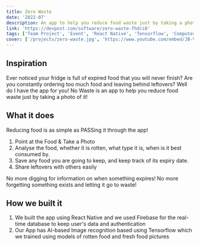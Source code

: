 ```yaml
---
title: Zero Waste
date: '2022-07'
description: An app to help you reduce food waste just by taking a photo of it!
link: 'https://devpost.com/software/zero-waste-fhdci8'
tags: ['Team Project', 'Event', 'React Native', 'Tensorflow', 'Computer Vision']
cover: ['/projects/zero-waste.jpg', 'https://www.youtube.com/embed/JB-Vtf8kyYs', 'https://www.youtube.com/embed/9FQ9oITiajs']
---
```


## Inspiration

Ever noticed your fridge is full of expired food that you will never finish? Are you constantly ordering too much food and leaving behind leftovers? Well do I have the app for you! No Waste is an app to help you reduce food waste just by taking a photo of it!

## What it does

Reducing food is as simple as PASSing it through the app!

1. Point at the Food & Take a Photo
2. Analyse the food, whether it is rotten, what type it is, when is it best consumed by.
3. Save any food you are going to keep, and keep track of its expiry date.
4. Share leftovers with others easily

No more digging for information on when something expires! No more forgetting something exists and letting it go to waste!

## How we built it

1. We built the app using React Native and we used Firebase for the real-time database to keep user's data and authentication
2. Our App has AI-based Image recognition based using Tensorflow which we trained using models of rotten food and fresh food pictures

<!--<iframe width="786" height="556" src="https://www.youtube.com/embed/JB-Vtf8kyYs" title="LifeHack Zero Waste" frameborder="0" allow="accelerometer; autoplay; clipboard-write; encrypted-media; gyroscope; picture-in-picture; web-share" allowfullscreen></iframe>
<iframe width="786" height="556" src="https://www.youtube.com/embed/9FQ9oITiajs" title="No Waste App Demo (Team OneSky) - NUS LifeHack 2022 Submission" frameborder="0" allow="accelerometer; autoplay; clipboard-write; encrypted-media; gyroscope; picture-in-picture; web-share" allowfullscreen></iframe>
-->
